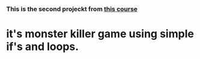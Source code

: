 ### This is the second projeckt from [this course](https://www.udemy.com/course/javascript-the-complete-guide-2020-beginner-advanced)

# it's monster killer game using simple if's and loops.
